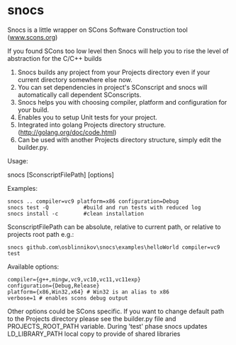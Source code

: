 snocs
=====

Snocs is a little wrapper on SCons Software Construction tool (www.scons.org)

If you found SCons too low level then Snocs will help you to rise the level of abstraction for the C/C++ builds

1. Snocs builds any project from your Projects directory even if your current directory somewhere else now.
2. You can set dependencies in project's SConscript and snocs will automatically call dependent SConscripts.
3. Snocs helps you with choosing compiler, platform and configuration for your build.
4. Enables you to setup Unit tests for your project.
5. Integrated into golang Projects directory structure. (http://golang.org/doc/code.html)
6. Can be used with another Projects directory structure, simply edit the builder.py.

Usage:

snocs [SconscriptFilePath] [options]

Examples:

    snocs .. compiler=vc9 platform=x86 configuration=Debug
    snocs test -Q           #build and run tests with reduced log
    snocs install -c        #clean installation
    
SconscriptFilePath can be absolute, relative to current path, or 
relative to projects root path e.g.:
    
    snocs github.com\osblinnikov\snocs\examples\helloWorld compiler=vc9 test

Available options:

    compiler={g++,mingw,vc9,vc10,vc11,vc11exp}
    configuration={Debug,Release}
    platform={x86,Win32,x64} # Win32 is an alias to x86
    verbose=1 # enables scons debug output

Other options could be SCons specific. If you want to change default path to the Projects directory please see the builder.py file and PROJECTS_ROOT_PATH variable. During 'test' phase snocs updates LD_LIBRARY_PATH local copy to provide of shared libraries
